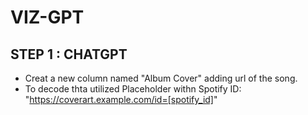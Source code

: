 # VIZ-GPT
## STEP 1 : CHATGPT
- Creat a new column named "Album Cover" adding url of the song.
- To decode thta utilized Placeholder withn Spotify ID: "https://coverart.example.com/id=[spotify_id]"

